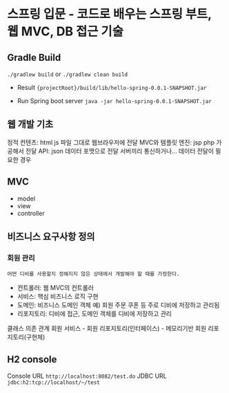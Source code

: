 # 스프링 입문 - 코드로 배우는 스프링 부트, 웹 MVC, DB 접근 기술

## Gradle Build
`./gradlew build` or `./gradlew clean build`

* Result
`{projectRoot}/build/lib/hello-spring-0.0.1-SNAPSHOT.jar`

* Run Spring boot server
`java -jar hello-spring-0.0.1-SNAPSHOT.jar`


## 웹 개발 기초

정적 컨텐츠: html js 파일 그대로 웹브라우저에 전달
MVC와 템플릿 엔진: jsp php 가공해서 전달
API: json 데이터 포맷으로 전달 서버끼리 통신하거나... 데이터 전달이 필요한 경우


## MVC
* model
* view
* controller

## 비즈니스 요구사항 정의
### 회원 관리

`어떤 디비를 사용할지 정해지지 않은 상태에서 개발해야 할 때를 가정한다.`

* 컨트롤러: 웹 MVC의 컨트롤러
* 서비스: 핵심 비즈니스 로직 구현
* 도메인: 비즈니스 도메인 객체 예) 회원 주문 쿠폰 등 주로 디비에 저장하고 관리됨
* 리포지토리: 디비에 접근, 도메인 객체를 디비에 저장하고 관리


클래스 의존 관계
회원 서비스 - 회원 리포지토리(인터페이스) - 메모리기반 회원 리포지토리(구현체)


## H2 console
Console URL `http://localhost:8082/test.do`
JDBC URL `jdbc:h2:tcp://localhost/~/test`